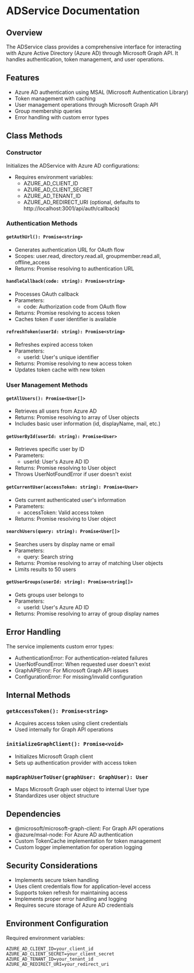 # ADService Documentation

## Overview
The ADService class provides a comprehensive interface for interacting with Azure Active Directory (Azure AD) through Microsoft Graph API. It handles authentication, token management, and user operations.

## Features
- Azure AD authentication using MSAL (Microsoft Authentication Library)
- Token management with caching
- User management operations through Microsoft Graph API
- Group membership queries
- Error handling with custom error types

## Class Methods

### Constructor
Initializes the ADService with Azure AD configurations:
- Requires environment variables:
  - AZURE_AD_CLIENT_ID
  - AZURE_AD_CLIENT_SECRET
  - AZURE_AD_TENANT_ID
  - AZURE_AD_REDIRECT_URI (optional, defaults to http://localhost:3001/api/auth/callback)

### Authentication Methods

#### `getAuthUrl(): Promise<string>`
- Generates authentication URL for OAuth flow
- Scopes: user.read, directory.read.all, groupmember.read.all, offline_access
- Returns: Promise resolving to authentication URL

#### `handleCallback(code: string): Promise<string>`
- Processes OAuth callback
- Parameters:
  - code: Authorization code from OAuth flow
- Returns: Promise resolving to access token
- Caches token if user identifier is available

#### `refreshToken(userId: string): Promise<string>`
- Refreshes expired access token
- Parameters:
  - userId: User's unique identifier
- Returns: Promise resolving to new access token
- Updates token cache with new token

### User Management Methods

#### `getAllUsers(): Promise<User[]>`
- Retrieves all users from Azure AD
- Returns: Promise resolving to array of User objects
- Includes basic user information (id, displayName, mail, etc.)

#### `getUserById(userId: string): Promise<User>`
- Retrieves specific user by ID
- Parameters:
  - userId: User's Azure AD ID
- Returns: Promise resolving to User object
- Throws UserNotFoundError if user doesn't exist

#### `getCurrentUser(accessToken: string): Promise<User>`
- Gets current authenticated user's information
- Parameters:
  - accessToken: Valid access token
- Returns: Promise resolving to User object

#### `searchUsers(query: string): Promise<User[]>`
- Searches users by display name or email
- Parameters:
  - query: Search string
- Returns: Promise resolving to array of matching User objects
- Limits results to 50 users

#### `getUserGroups(userId: string): Promise<string[]>`
- Gets groups user belongs to
- Parameters:
  - userId: User's Azure AD ID
- Returns: Promise resolving to array of group display names

## Error Handling
The service implements custom error types:
- AuthenticationError: For authentication-related failures
- UserNotFoundError: When requested user doesn't exist
- GraphAPIError: For Microsoft Graph API issues
- ConfigurationError: For missing/invalid configuration

## Internal Methods

### `getAccessToken(): Promise<string>`
- Acquires access token using client credentials
- Used internally for Graph API operations

### `initializeGraphClient(): Promise<void>`
- Initializes Microsoft Graph client
- Sets up authentication provider with access token

### `mapGraphUserToUser(graphUser: GraphUser): User`
- Maps Microsoft Graph user object to internal User type
- Standardizes user object structure

## Dependencies
- @microsoft/microsoft-graph-client: For Graph API operations
- @azure/msal-node: For Azure AD authentication
- Custom TokenCache implementation for token management
- Custom logger implementation for operation logging

## Security Considerations
- Implements secure token handling
- Uses client credentials flow for application-level access
- Supports token refresh for maintaining access
- Implements proper error handling and logging
- Requires secure storage of Azure AD credentials

## Environment Configuration
Required environment variables:
```
AZURE_AD_CLIENT_ID=your_client_id
AZURE_AD_CLIENT_SECRET=your_client_secret
AZURE_AD_TENANT_ID=your_tenant_id
AZURE_AD_REDIRECT_URI=your_redirect_uri
